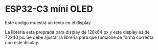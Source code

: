 # ESP32-C3 mini OLED

Este codigo muestra un texto en el display.

La libreria esta preprada para display de 128x64 px y este display es de 72x40 px. Se debe ajustar la libreria para que funcione de forma correcta con este display.